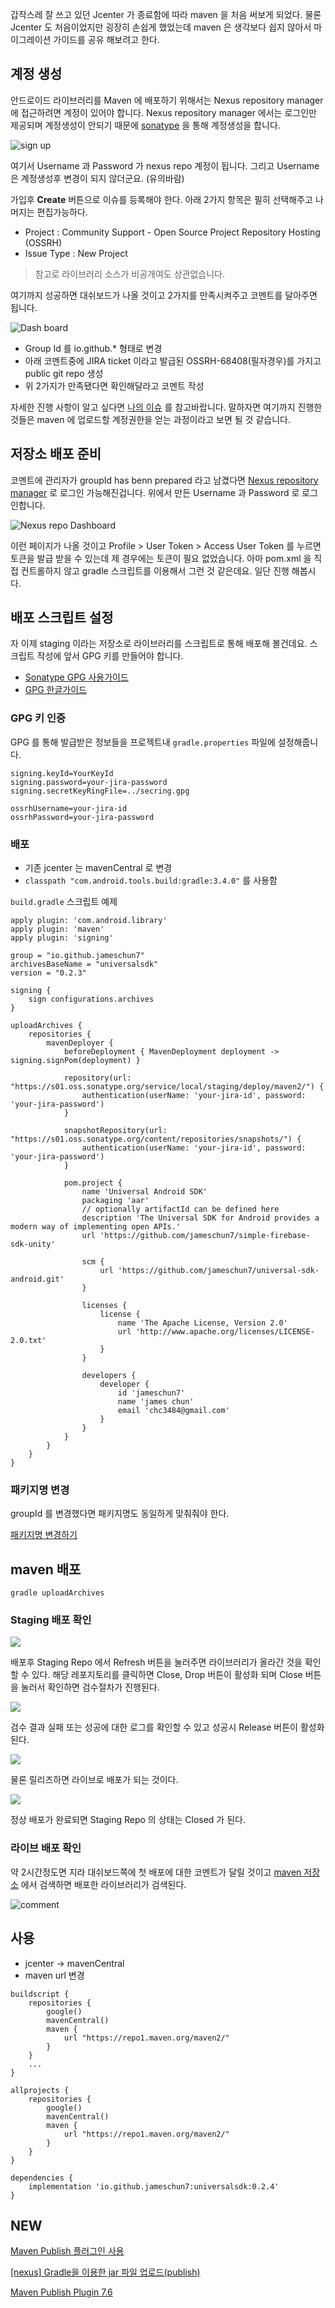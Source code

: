 갑작스레 잘 쓰고 있던 Jcenter 가 종료함에 따라 maven 을 처음 써보게 되었다.
물론 Jcenter 도 처음이었지만 굉장히 손쉽게 했었는데 maven 은 생각보다 쉽지 않아서 마이그레이션 가이드를 공유 해보려고 한다.

## 계정 생성

안드로이드 라이브러리를 Maven 에 배포하기 위해서는 Nexus repository manager 에 접근하려면 계정이 있어야 합니다.
Nexus repository manager 에서는 로그인만 제공되며 계정생성이 안되기 때문에 [sonatype](https://issues.sonatype.org) 을 통해 계정생성을 합니다.

![sign up](https://user-images.githubusercontent.com/20632507/117414676-63b64200-af52-11eb-8529-4eaf4523e4b3.png)

여기서 Username 과 Password 가 nexus repo 계정이 됩니다. 그리고 Username 은 계정생성후 변경이 되지 않더군요. (유의바람)

가입후 **Create** 버튼으로 이슈를 등록해야 한다. 아래 2가지 항목은 필히 선택해주고 나머지는 편집가능하다.
* Project : Community Support - Open Source Project Repository Hosting (OSSRH)
* Issue Type : New Project

>참고로 라이브러리 소스가 비공개여도 상관없습니다.

여기까지 성공하면 대쉬보드가 나올 것이고 2가지를 만족시켜주고 코멘트를 달아주면 됩니다.

![Dash board](https://user-images.githubusercontent.com/20632507/117416035-ee4b7100-af53-11eb-8592-417e861f188c.png)

* Group Id 를 io.github.* 형태로 변경
* 아래 코멘트중에 JIRA ticket 이라고 발급된 OSSRH-68408(필자경우)를 가지고 public git repo 생성
* 위 2가지가 만족됐다면 확인해달라고 코멘트 작성

자세한 진행 사항이 알고 싶다면 [나의 이슈](https://issues.sonatype.org/browse/OSSRH-68408) 를 참고바랍니다.
말하자면 여기까지 진행한 것들은 maven 에 업로드할 계정권한을 얻는 과정이라고 보면 될 것 같습니다.

## 저장소 배포 준비

코멘트에 관리자가 groupId has benn prepared 라고 남겼다면 [Nexus repository manager](https://s01.oss.sonatype.org) 로 로그인 가능해진겁니다. 위에서 만든 Username 과 Password 로 로그인합니다.

![Nexus repo Dashboard](https://user-images.githubusercontent.com/20632507/117418606-93ffdf80-af56-11eb-9503-6fcfe17cfa0c.png)

이런 페이지가 나올 것이고 Profile > User Token > Access User Token 를 누르면 토큰을 발급 받을 수 있는데 제 경우에는 토큰이 필요 없었습니다. 아마 pom.xml 을 직접 컨트롤하지 않고 gradle 스크립트를 이용해서 그런 것 같은데요. 일단 진행 해봅시다.

## 배포 스크립트 설정

자 이제 staging 이라는 저장소로 라이브러리를 스크립트로 통해 배포해 볼건데요.
스크립트 작성에 앞서 GPG 키를 만들어야 합니다.
* [Sonatype GPG 사용가이드](https://central.sonatype.org/publish/requirements/gpg)
* [GPG 한글가이드](https://github.com/jameschun7/document/blob/main/android/gpg-usage.md)

### GPG 키 인증
GPG 를 통해 발급받은 정보들을 프로젝트내 `gradle.properties` 파일에 설정해줍니다.
```
signing.keyId=YourKeyId
signing.password=your-jira-password
signing.secretKeyRingFile=../secring.gpg

ossrhUsername=your-jira-id
ossrhPassword=your-jira-password
```

### 배포
* 기존 jcenter 는 mavenCentral 로 변경
* `classpath "com.android.tools.build:gradle:3.4.0"` 를 사용함

`build.gradle` 스크립트 예제
```
apply plugin: 'com.android.library'
apply plugin: 'maven'
apply plugin: 'signing'

group = "io.github.jameschun7"
archivesBaseName = "universalsdk"
version = "0.2.3"

signing {
    sign configurations.archives
}

uploadArchives {
    repositories {
        mavenDeployer {
            beforeDeployment { MavenDeployment deployment -> signing.signPom(deployment) }

            repository(url: "https://s01.oss.sonatype.org/service/local/staging/deploy/maven2/") {
                authentication(userName: 'your-jira-id', password: 'your-jira-password')
            }

            snapshotRepository(url: "https://s01.oss.sonatype.org/content/repositories/snapshots/") {
                authentication(userName: 'your-jira-id', password: 'your-jira-password')
            }

            pom.project {
                name 'Universal Android SDK'
                packaging 'aar'
                // optionally artifactId can be defined here
                description 'The Universal SDK for Android provides a modern way of implementing open APIs.'
                url 'https://github.com/jameschun7/simple-firebase-sdk-unity'

                scm {
                    url 'https://github.com/jameschun7/universal-sdk-android.git'
                }

                licenses {
                    license {
                        name 'The Apache License, Version 2.0'
                        url 'http://www.apache.org/licenses/LICENSE-2.0.txt'
                    }
                }

                developers {
                    developer {
                        id 'jameschun7'
                        name 'james chun'
                        email 'chc3484@gmail.com'
                    }
                }
            }
        }
    }
}
```

### 패키지명 변경
groupId 를 변경했다면 패키지명도 동일하게 맞춰줘야 한다.

[패키지명 변경하기](https://github.com/jameschun7/document/blob/main/android/android-package-refactor.md)

## maven 배포

```
gradle uploadArchives
```

### Staging 배포 확인

![](https://user-images.githubusercontent.com/20632507/117629562-41702e80-b1b5-11eb-8613-f112897204a2.png)

배포후 Staging Repo 에서 Refresh 버튼을 눌러주면 라이브러리가 올라간 것을 확인할 수 있다. 해당 레포지토리를 클릭하면 Close, Drop 버튼이 활성화 되며 Close 버튼을 눌러서 확인하면 검수절차가 진행된다.

![](https://user-images.githubusercontent.com/20632507/117629583-48973c80-b1b5-11eb-9933-6ab693b8f5c6.png)

검수 결과 실패 또는 성공에 대한 로그를 확인할 수 있고 성공시 Release 버튼이 활성화 된다.

![](https://user-images.githubusercontent.com/20632507/117629658-58168580-b1b5-11eb-9eaf-29aad8f7c7b0.png)

물론 릴리즈하면 라이브로 배포가 되는 것이다.

![](https://user-images.githubusercontent.com/20632507/117629675-5e0c6680-b1b5-11eb-921c-11f03b7f3564.png)

정상 배포가 완료되면 Staging Repo 의 상태는 Closed 가 된다.

### 라이브 배포 확인

약 2시간정도면 지라 대쉬보드쪽에 첫 배포에 대한 코멘트가 달릴 것이고 [maven 저장소](https://search.maven.org ) 에서 검색하면 배포한 라이브러리가 검색된다.

![comment](https://user-images.githubusercontent.com/20632507/117634385-cfe6af00-b1b9-11eb-9299-546d0d82a00e.png)


## 사용

* jcenter -> mavenCentral
* maven url 변경

```
buildscript {    
    repositories {
        google()
        mavenCentral()
        maven {
            url "https://repo1.maven.org/maven2/"
        }
    }
    ...
}

allprojects {
    repositories {
        google()
        mavenCentral()
        maven {
            url "https://repo1.maven.org/maven2/"
        }
    }
}

dependencies {
    implementation 'io.github.jameschun7:universalsdk:0.2.4'    
}
```

## NEW

[Maven Publish 플러그인 사용](https://developer.android.com/studio/build/maven-publish-plugin?hl=ko)

[[nexus] Gradle을 이용한 jar 파일 업로드(publish)](https://blog.leocat.kr/notes/2018/11/01/nexus-publish-jar-artifact-with-gradle)

[Maven Publish Plugin 7.6](https://docs.gradle.org/current/userguide/publishing_maven.html#publishing_maven:relocation)